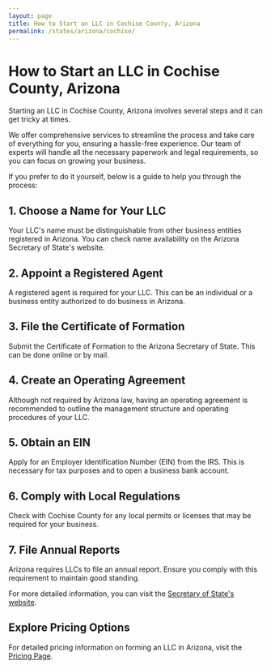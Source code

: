 ```yaml
---
layout: page
title: How to Start an LLC in Cochise County, Arizona
permalink: /states/arizona/cochise/
---
```


<h1>How to Start an LLC in Cochise County, Arizona</h1>

<p>Starting an LLC in Cochise County, Arizona involves several steps and it can get tricky at times.</p>

<p>We offer comprehensive services to streamline the process and take care of everything for you, ensuring a hassle-free experience. Our team of experts will handle all the necessary paperwork and legal requirements, so you can focus on growing your business.</p>

<p>If you prefer to do it yourself, below is a guide to help you through the process:</p>

<h2>1. Choose a Name for Your LLC</h2>
<p>Your LLC's name must be distinguishable from other business entities registered in Arizona. You can check name availability on the Arizona Secretary of State's website.</p>

<h2>2. Appoint a Registered Agent</h2>
<p>A registered agent is required for your LLC. This can be an individual or a business entity authorized to do business in Arizona.</p>

<h2>3. File the Certificate of Formation</h2>
<p>Submit the Certificate of Formation to the Arizona Secretary of State. This can be done online or by mail.</p>

<h2>4. Create an Operating Agreement</h2>
<p>Although not required by Arizona law, having an operating agreement is recommended to outline the management structure and operating procedures of your LLC.</p>

<h2>5. Obtain an EIN</h2>
<p>Apply for an Employer Identification Number (EIN) from the IRS. This is necessary for tax purposes and to open a business bank account.</p>

<h2>6. Comply with Local Regulations</h2>
<p>Check with Cochise County for any local permits or licenses that may be required for your business.</p>

<h2>7. File Annual Reports</h2>
<p>Arizona requires LLCs to file an annual report. Ensure you comply with this requirement to maintain good standing.</p>

<p>For more detailed information, you can visit the <a href="https://www.sos.arizona.gov/">Secretary of State's website</a>.</p>

<h2>Explore Pricing Options</h2>
<p>For detailed pricing information on forming an LLC in Arizona, visit the <a href="{ '/new-pricing/' | relative_url }">Pricing Page</a>.</p>
